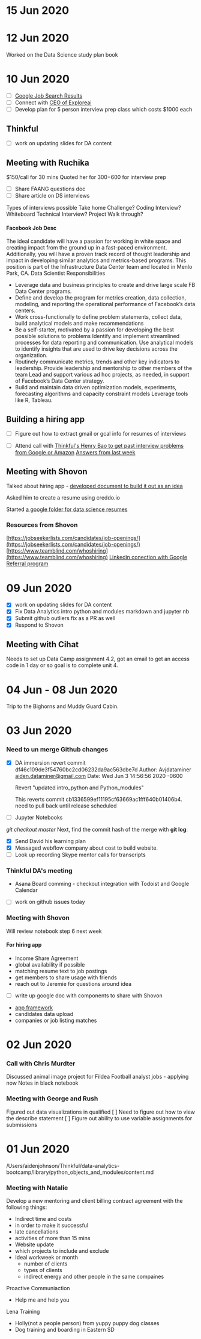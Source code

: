 # 15 Jun 2020

# 12 Jun 2020

Worked on the Data Science study plan book

# 10 Jun 2020

- [ ] [Google Job Search Results](https://careers.google.com/jobs/results/101924463135597254/)
- [ ] Connect with [CEO of Exploreai](https://angel.co/company/explorai)
- [ ]  Develop plan for 5 person interview prep class which costs $1000 each

## Thinkful
- [ ] work on updating slides for DA content

## Meeting with Ruchika
$150/call for 30 mins
Quoted her for $300 -$600 for interview prep
- [ ] Share FAANG questions doc
- [ ] Share article on DS interviews

 Types of interviews possible
Take home Challenge?
Coding Interview?
Whiteboard Technical Interview?
Project Walk through?

#### Facebook Job Desc
The ideal candidate will have a passion for working in white space and creating impact from the ground up in a fast-paced environment. Additionally, you will have a proven track record of thought leadership and impact in developing similar analytics and metrics-based programs. This position is part of the Infrastructure Data Center team and located in Menlo Park, CA. 
Data Scientist Responsibilities 

 - Leverage data and business principles to create and drive large scale FB Data Center programs.
 - Define and develop the program for metrics creation, data collection, modeling, and reporting the operational performance of Facebook’s data centers.
 - Work cross-functionally to define problem statements, collect data, build analytical models and make recommendations
 - Be a self-starter, motivated by a passion for developing the best possible solutions to problems Identify and implement streamlined processes for data reporting and communication. Use analytical models to identify insights that are used to drive key decisions across the organization.
- Routinely communicate metrics, trends and other key indicators to leadership.
Provide leadership and mentorship to other members of the team Lead and support various ad hoc projects, as needed, in support of Facebook’s Data Center strategy.
- Build and maintain data driven optimization models, experiments, forecasting algorithms and capacity constraint models Leverage tools like R, Tableau.



## Building a hiring app
- [ ] Figure out how to extract gmail or gcal info for resumes of interviews
- [ ]  Attend call with [Thinkful's Henry Bao to get past interview problems from Google or Amazon](https://www.thinkful.com/open-sessions/workshops/master-the-programming-interview-%5Bweekly-series%5D-32320/)
[Answers from last week](https://bit.ly/tf_interview_0603)


## Meeting with Shovon
Talked about hiring app - [developed document to build it out as an idea](https://docs.google.com/document/d/1EdgnxVQGgiFMwa2F5IUctMQaI_hKDfdCaOJtfUM7dIo/edit)

Asked him to create a resume using creddo.io

Started [a google folder for data science resumes](https://drive.google.com/drive/folders/1DpE2Lve9dHt93rHFkt0YkzJ9WO6yurC2?usp=sharing)
### Resources from Shovon
[https://jobseekerlists.com/candidates/job-openings/](https://jobseekerlists.com/candidates/job-openings/)
[https://www.teamblind.com/whoshiring](https://www.teamblind.com/whoshiring)
[Linkedin conection with Google Referral program](https://www.linkedin.com/in/vincenttatan/)


# 09 Jun 2020
- [x] work on updating slides for DA content
- [x] Fix Data Analytics intro  python and modules markdown and jupyter nb 
- [x] Submit github outliers fix as a PR as well
- [x]  Respond to Shovon
## Meeting with Cihat
Needs to set up Data Camp assignment 4.2, got an email to get an access code in 1 day or so goal is to complete unit 4.

# 04 Jun - 08 Jun 2020
Trip to the Bighorns and Muddy Guard Cabin.

# 03 Jun 2020
### Need to un merge Github changes
- [x] DA immersion revert commit df46c109de3f54760bc2cd06232da9ac563cbe7d
Author: Avjdataminer <aiden.dataminer@gmail.com>
Date:   Wed Jun 3 14:56:56 2020 -0600

    Revert "updated intro_python and Python_modules"
    
    This reverts commit cb1336599ef11195cf63669ac1fff640b01406b4.
    need to pull back until release scheduled
- [ ] Jupyter Notebooks

_git checkout master_
Next, find the commit hash of the merge with  **git log**:


- [x] Send David his learning plan
- [x] Messaged webflow company about cost to build website.
- [ ] Look up recording Skype mentor calls for transcripts

### Thinkful DA's meeting
- Asana Board comming - checkout integration with Todoist and Google Calendar
- [ ] work on github issues today

### Meeting with Shovon
Will review notebook step 6 next week

#### For hiring app
- Income Share Agreement
- global availability if possible
- matching resume text to job postings
- get members to share usage with friends
- reach out to Jeremie for questions around idea
- [ ] write up google doc with components to share with Shovon
- [app framework](https://www.streamlit.io/)
- candidates data upload
- companies or job listing matches


# 02 Jun 2020
### Call with Chris Murdter
Discussed animal image project for Fildea
Football analyst jobs - applying now
Notes in black notebook
### Meeting with George and Rush
Figured out data visualizations in qualified
[ ] Need to figure out how to view the describe statement 
[ ] Figure out ability to use variable assignments for submissions

# 01 Jun 2020

/Users/aidenjohnson/Thinkful/data-analytics-bootcamp/library/python_objects_and_modules/content.md

### Meeting with Natalie
Develop a new mentoring and client billing contract agreement with the following things:
- Indirect time and costs
- in order to make it successful
- late cancellations
- activities of more than 15 mins
- Website update
- which projects to include and exclude
- Ideal workweek or month
	- number of clients
	- types of clients
	- indirect energy and other people in the same compaines
	
Proactive Communiaction
- Help me and help you

Lena Training
- Holly(not a people person) from yuppy puppy dog classes
- Dog training and boarding in Eastern SD

<!--stackedit_data:
eyJoaXN0b3J5IjpbLTU5Njk2NDgwNCw3MTExMDQ4MjgsLTIxMD
A3NzkyNTksMTU4NTgwMTQ5OCwtMTc0MjI0NjY0OSwtMjA4NTQ0
ODc2MSwxNDE2ODM0MDIzLC01NzQwNTUxMzcsLTgyNjQzOTcwNy
wtMTM5MDc0NTU0Myw4OTAxNjEwNzEsMzA3OTg1MDIzLC01NzIx
NzY2OTIsNTgzNTU3OTAxLC0xOTM3MzkwMDAxLC0zOTcwODIyMz
YsLTgzODUwODU2NiwtODM1ODMwNzQwLDM1ODM1NDkwMCwtMTI3
ODE0MjY3N119
-->